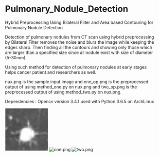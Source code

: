 # Pulmonary_Nodule_Detection
Hybrid Preprocessing Using Bilateral Filter and Area based Contouring for Pulmonary Nodule Detection


Detection of pulmonary nodules from CT scan using hybrid preprocessing by Bilateral Filter removes the noise and blurs the image while keeping the edges sharp. Then finding all the contours and showing only those which are larger than a specified size since all nodule exist with size of diameter (5-30mm).

Using such method for detection of pulmonary nodules at early stages helps cancer patient and researchers as well.


nux.png is the sample input image and one_op.png is the preprocessed output of using method_one.py on nux.png
and two_op.png is the preprocessed output of using method_two.py on nux.png.


Dependencies : Opencv version 3.4.1 used with Python 3.6.5 on ArchLinux


![nux.png](nux.png)
![one.png](one.png)
![two.png](two.png)
